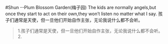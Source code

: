 #Shun --Plum Blossom Garden(梅子园)
The kids are normally angels,but once they start to act on their own,they won’t listen no matter what I say.
孩子们通常是天使，但一旦他们开始自作主张，无论我说什么都不会听。

> 1.孩子们通常是天使，但一旦他们开始自作主张，无论我说什么都不会听。
> 2. 

